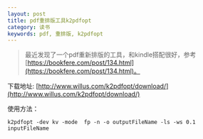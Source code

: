```yaml
---
layout: post
title: pdf重排版工具k2pdfopt
category: 读书
keywords: pdf, 重排版, k2pdfopt
---
```


> 最近发现了一个pdf重新排版的工具，和kindle搭配很好，参考[https://bookfere.com/post/134.html](https://bookfere.com/post/134.html)。

 下载地址: [http://www.willus.com/k2pdfopt/download/](http://www.willus.com/k2pdfopt/download/)

使用方法：

```shell
k2pdfopt -dev kv -mode  fp -n -o outputFileName -ls -ws 0.1 inputFileName
```

